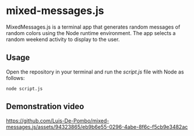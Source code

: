 # mixed-messages.js
MixedMessages.js is a terminal app that generates random messages of random colors using the Node runtime environment. The app selects a random weekend activity to display to the user.

## Usage
Open the repository in your terminal and run the *script.js* file with Node as follows:
```
node script.js
```

## Demonstration video
https://github.com/Luis-De-Pombo/mixed-messages.js/assets/94323865/eb9b6e55-0296-4abe-8f6c-f5cb9e3482ac

